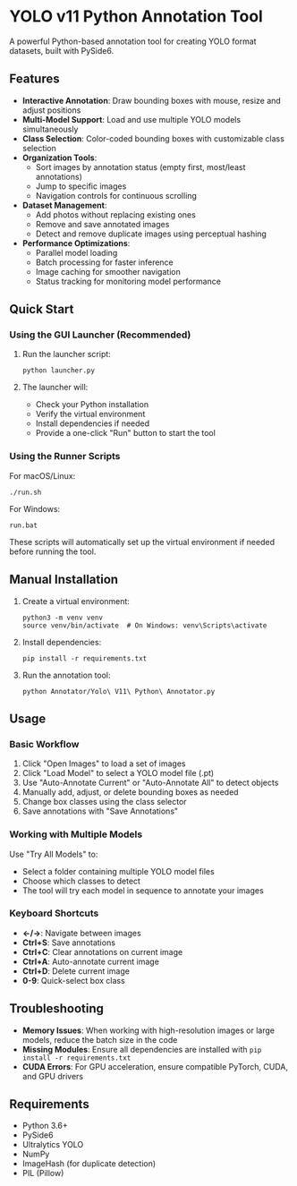 # YOLO v11 Python Annotation Tool

A powerful Python-based annotation tool for creating YOLO format datasets, built with PySide6.

## Features

- **Interactive Annotation**: Draw bounding boxes with mouse, resize and adjust positions
- **Multi-Model Support**: Load and use multiple YOLO models simultaneously
- **Class Selection**: Color-coded bounding boxes with customizable class selection
- **Organization Tools**:
  - Sort images by annotation status (empty first, most/least annotations)
  - Jump to specific images
  - Navigation controls for continuous scrolling
- **Dataset Management**:
  - Add photos without replacing existing ones
  - Remove and save annotated images
  - Detect and remove duplicate images using perceptual hashing
- **Performance Optimizations**:
  - Parallel model loading
  - Batch processing for faster inference
  - Image caching for smoother navigation
  - Status tracking for monitoring model performance

## Quick Start

### Using the GUI Launcher (Recommended)

1. Run the launcher script:
   ```
   python launcher.py
   ```

2. The launcher will:
   - Check your Python installation
   - Verify the virtual environment
   - Install dependencies if needed
   - Provide a one-click "Run" button to start the tool

### Using the Runner Scripts

For macOS/Linux:
```
./run.sh
```

For Windows:
```
run.bat
```

These scripts will automatically set up the virtual environment if needed before running the tool.

## Manual Installation

1. Create a virtual environment:
   ```
   python3 -m venv venv
   source venv/bin/activate  # On Windows: venv\Scripts\activate
   ```

2. Install dependencies:
   ```
   pip install -r requirements.txt
   ```

3. Run the annotation tool:
   ```
   python Annotator/Yolo\ V11\ Python\ Annotator.py
   ```

## Usage

### Basic Workflow

1. Click "Open Images" to load a set of images
2. Click "Load Model" to select a YOLO model file (.pt)
3. Use "Auto-Annotate Current" or "Auto-Annotate All" to detect objects
4. Manually add, adjust, or delete bounding boxes as needed
5. Change box classes using the class selector
6. Save annotations with "Save Annotations"

### Working with Multiple Models

Use "Try All Models" to:
- Select a folder containing multiple YOLO model files
- Choose which classes to detect
- The tool will try each model in sequence to annotate your images

### Keyboard Shortcuts

- **←/→**: Navigate between images
- **Ctrl+S**: Save annotations
- **Ctrl+C**: Clear annotations on current image
- **Ctrl+A**: Auto-annotate current image
- **Ctrl+D**: Delete current image
- **0-9**: Quick-select box class

## Troubleshooting

- **Memory Issues**: When working with high-resolution images or large models, reduce the batch size in the code
- **Missing Modules**: Ensure all dependencies are installed with `pip install -r requirements.txt`
- **CUDA Errors**: For GPU acceleration, ensure compatible PyTorch, CUDA, and GPU drivers

## Requirements

- Python 3.6+
- PySide6
- Ultralytics YOLO
- NumPy
- ImageHash (for duplicate detection)
- PIL (Pillow) 